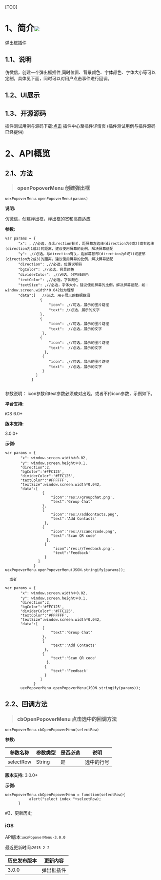 [TOC]
# 1、简介[![](http://appcan-download.oss-cn-beijing.aliyuncs.com/%E5%85%AC%E6%B5%8B%2Fgf.png)]() 
弹出框插件
## 1.1、说明
仿微信，创建一个弹出框插件,同时位置、背景颜色、字体颜色、字体大小等可以定制，具体见下面，同时可以对用户点击事件进行回调。
## 1.2、UI展示
  

## 1.3、开源源码
插件测试用例与源码下载:[点击]() 插件中心至插件详情页 (插件测试用例与插件源码已经提供)

# 2、API概览

## 2.1、方法
> ### openPopoverMenu 创建弹出框

`uexPopoverMenu.openPopoverMenu(params)`  

**说明:**

仿微信，创建弹出框，弹出框的宽和高自适应    

**参数:**

 ```
var params = {
       "x": ，//必选，与direction有关，距屏幕左边缘(direction为0或2)或右边缘(direction为1或3)的距离，建议使用屏幕的比例，解决屏幕适配
       "y": ,//必选，与direction有关，距屏幕顶部(direction为0或1)或底部(direction为2或3)的距离，建议使用屏幕的比例，解决屏幕适配
       "direction": ,//必选，位置说明符
       "bgColor": ,//必选，背景颜色
       "dividerColor": ,//必选，分割线颜色
       "textColor": ,//必选，字体颜色
       "textSize": ,//必选，字体大小，建议使用屏幕的比例，解决屏幕适配，如：window.screen.width*0.042较为理想
       "data":[   //必选，用于展示的数据数组
                 {
                     "icon": ,//可选，展示的图片路径
                     "text": //必选，展示的文字
                 },
                 {
                     "icon": ,//可选，展示的图片路径
                     "text":  //必选，展示的文字
                  },
                 {
                     "icon": ,//可选，展示的图片路径
                     "text":  //必选，展示的文字
                   },
                  {
                     "icon": ,//可选，展示的图片路径
                     "text":  //必选，展示的文字
                  }
               ]
             }
             
 
 ```
参数说明：
icon参数和text参数必须成对出现，或者不传icon参数，示例如下。

**平台支持:**


iOS 6.0+

**版本支持:**

3.0.0+

**示例:**

```
var params = {
       "x": window.screen.width＊0.02,
       "y": window.screen.height＊0.1,
       "direction":2,
       "bgColor":'#FFC125',
       "dividerColor":'#FFC125',
       "textColor":'#FFFFFF',
       "textSize":window.screen.width*0.042,
       "data":[
                 {
                     "icon":'res://groupchat.png',
                     "text":'Group Chat'
                 },
                 {
                     "icon":'res://addcontacts.png',
                     "text":'Add Contacts'
                  },
                 {
                     "icon":'res://scanqrcode.png',
                     "text":'Scan QR code'
                   },
                  {
                      "icon":'res://feedback.png',
                      "text":'Feedback'
                  }
               ]
             }
uexPopoverMenu.openPopoverMenu(JSON.stringify(params));
             
  或者
  
var params = {
       "x": window.screen.width＊0.02,
       "y": window.screen.height＊0.1,
       "direction":2,
       "bgColor":'#FFC125',
       "dividerColor":'#FFC125',
       "textColor":'#FFFFFF',
       "textSize":window.screen.width*0.042,
       "data":[
                 {
                     "text":'Group Chat'
                 },
                 {
                     "text":'Add Contacts'
                  },
                 {
                     "text":'Scan QR code'
                   },
                  {
                     "text":'Feedback'
                  }
                ]
             }
       uexPopoverMenu.openPopoverMenu(JSON.stringify(params));
```




## 2.2、回调方法

> ###  cbOpenPopoverMenu 点击选中的回调方法   

`uexPopoverMenu.cbOpenPopoverMenu(selectRow)  `

**参数:**   

|参数名称|参数类型 | 是否必选|  说明 |
|-----|-----|-----|----- |
| selectRow | String  | 是 | 选中的行号 |

**版本支持:**
3.0.0+

**示例:**

```
uexPopoverMenu.cbOpenPopoverMenu = function(selectRow){
           alert("select index "+selectRow);
      }

```
#3、更新历史

### iOS

API版本:`uexPopoverMenu-3.0.0`

最近更新时间:`2015-2-2`

| 历史发布版本 | 更新内容 |
| ----- | ----- |
| 3.0.0 | 弹出框插件 |


